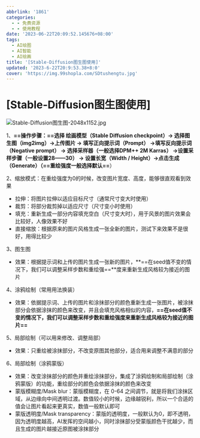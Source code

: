 ```yaml
---
abbrlink: '1861'
categories:
  - - 免费资源
  - - 使用教程
date: '2023-06-22T20:09:52.145676+08:00'
tags:
  - AI绘图
  - AI智能
  - AI绘画
title: '[Stable-Diffusion图生图使用]'
updated: '2023-6-22T20:9:53.38+8:0'
cover: 'https://img.99shopla.com/SDtushengtu.jpg'
---
```

# [Stable-Diffusion图生图使用]

![Stable-Diffusion图生图-2048x1152.jpg](https://img.99shopla.com/SDtushengtu.jpg)

1、**==操作步骤：==**选择 绘画模型（Stable Diffusion checkpoint）→ 选择图生图（img2img）→上传图片 → 填写正向提示词（Prompt） →填写反向提示词（Negative prompt） → 选择采样器（一般选择DPM++ 2M Karras） →设置采样步骤（一般设置28——30） → 设置长宽（Width / Height）→点击生成（Generate）（**==重绘强度一般选择默认==**）

2、缩放模式：在重绘强度为0的时候，改变图片宽度、高度，能够很直观看到效果

* 拉伸：将图片拉伸以适应目标尺寸（通常尺寸变大时使用）
* 裁剪：将部分裁剪掉以适应尺寸（尺寸变小时使用）
* 填充：重新生成一部分内容填充空白（尺寸变大时），用于风景的图片效果会比较好，人像效果不好
* 直接缩放：根据原来的图片风格生成一张全新的图片，测试下来效果不是很好，用得比较少

3、图生图

* 效果：根据提示词和上传的图片生成一张新的图片，**==在seed值不变的情况下，我们可以调整采样步数和重绘强==**度来重新生成风格较为接近的图片

4、涂鸦绘制（常用用法换装）

* 效果：依据提示词、上传的图片和涂抹部分的颜色重新生成一张图片，被涂抹部分会依据涂抹的颜色来改变，并且会填充风格相似的内容，**==在seed值不变的情况下，我们可以调整采样步数和重绘强度来重新生成风格较为接近的图片==**

5、局部绘制（可以用来修改、调整局部）

* 效果：只重绘被涂抹部分，不改变原图其他部分，适合用来调整不满意的部分

6、局部绘制（涂鸦蒙版）

* 效果：改变涂抹部分的颜色并重绘涂抹部分，集成了涂鸦绘制和局部绘制（涂鸦蒙版）的功能，重绘部分的颜色会依据涂抹的颜色来改变
* 蒙版模糊度/Mask blur：蒙版模糊度，在 0-64 之间调节，就是将我们涂抹区域，从边缘向中间透明过渡。数值较小的时候，边缘越锐利，所以一个合适的值会让图片看起来更真实，数值一般默认即可
* 蒙版透明度/Mask transparency：蒙版的透明度，一般默认为0，即不透明，因为透明度越高，AI发挥的空间越小，同时涂抹部分受蒙版颜色干扰越少，而且生成的图片越接近原图被涂抹部分
